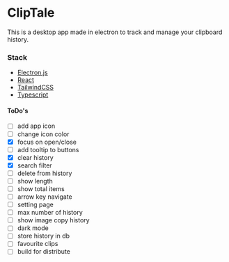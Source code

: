 # ClipTale

This is a desktop app made in electron to track and manage your clipboard history.

### Stack

-   [Electron.js](https://www.electronjs.org/)
-   [React](https://reactjs.org/)
-   [TailwindCSS](https://tailwindcss.com/)
-   [Typescript](http://typescriptlang.org/)

#### ToDo's

-   [ ] add app icon
-   [ ] change icon color
-   [x] focus on open/close
-   [ ] add tooltip to buttons
-   [x] clear history
-   [x] search filter
-   [ ] delete from history
-   [ ] show length
-   [ ] show total items
-   [ ] arrow key navigate
-   [ ] setting page
-   [ ] max number of history
-   [ ] show image copy history
-   [ ] dark mode
-   [ ] store history in db
-   [ ] favourite clips
-   [ ] build for distribute
